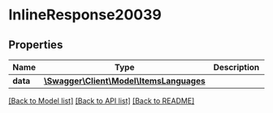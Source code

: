 # InlineResponse20039

## Properties
Name | Type | Description | Notes
------------ | ------------- | ------------- | -------------
**data** | [**\Swagger\Client\Model\ItemsLanguages**](ItemsLanguages.md) |  | [optional] 

[[Back to Model list]](../../README.md#documentation-for-models) [[Back to API list]](../../README.md#documentation-for-api-endpoints) [[Back to README]](../../README.md)

